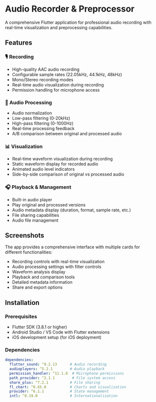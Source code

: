 # Audio Recorder & Preprocessor

A comprehensive Flutter application for professional audio recording with real-time visualization and preprocessing capabilities.

## Features

### 🎙️ Recording
- High-quality AAC audio recording
- Configurable sample rates (22.05kHz, 44.1kHz, 48kHz)
- Mono/Stereo recording modes
- Real-time audio visualization during recording
- Permission handling for microphone access

### 🎵 Audio Processing
- Audio normalization
- Low-pass filtering (0-20kHz)
- High-pass filtering (0-1000Hz)
- Real-time processing feedback
- A/B comparison between original and processed audio

### 📊 Visualization
- Real-time waveform visualization during recording
- Static waveform display for recorded audio
- Animated audio level indicators
- Side-by-side comparison of original vs processed audio

### 🎧 Playback & Management
- Built-in audio player
- Play original and processed versions
- Audio metadata display (duration, format, sample rate, etc.)
- File sharing capabilities
- Audio file management

## Screenshots

The app provides a comprehensive interface with multiple cards for different functionalities:
- Recording controls with real-time visualization
- Audio processing settings with filter controls
- Waveform analysis display
- Playback and comparison tools
- Detailed metadata information
- Share and export options

## Installation

### Prerequisites
- Flutter SDK (3.8.1 or higher)
- Android Studio / VS Code with Flutter extensions
- iOS development setup (for iOS deployment)

### Dependencies
```yaml
dependencies:
  flutter_sound: ^9.2.13      # Audio recording
  audioplayers: ^5.2.1        # Audio playback
  permission_handler: ^11.1.0  # Microphone permissions
  path_provider: ^2.1.1        # File system access
  share_plus: ^7.2.1          # File sharing
  fl_chart: ^0.65.0           # Charts and visualization
  provider: ^6.1.1            # State management
  intl: ^0.19.0               # Internationalization